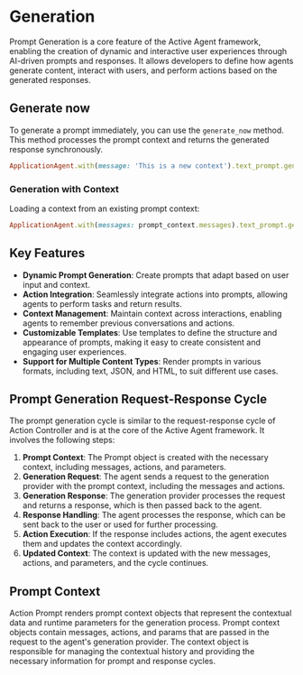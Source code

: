 # Generation
Prompt Generation is a core feature of the Active Agent framework, enabling the creation of dynamic and interactive user experiences through AI-driven prompts and responses. It allows developers to define how agents generate content, interact with users, and perform actions based on the generated responses.


## Generate now
To generate a prompt immediately, you can use the `generate_now` method. This method processes the prompt context and returns the generated response synchronously.

```ruby
ApplicationAgent.with(message: 'This is a new context').text_prompt.generate_now
```

### Generation with Context
Loading a context from an existing prompt context:
```ruby
ApplicationAgent.with(messages: prompt_context.messages).text_prompt.generate_now
```

## Key Features
- **Dynamic Prompt Generation**: Create prompts that adapt based on user input and context.
- **Action Integration**: Seamlessly integrate actions into prompts, allowing agents to perform tasks and return results.
- **Context Management**: Maintain context across interactions, enabling agents to remember previous conversations and actions.
- **Customizable Templates**: Use templates to define the structure and appearance of prompts, making it easy to create consistent and engaging user experiences.
- **Support for Multiple Content Types**: Render prompts in various formats, including text, JSON, and HTML, to suit different use cases.
## Prompt Generation Request-Response Cycle
The prompt generation cycle is similar to the request-response cycle of Action Controller and is at the core of the Active Agent framework. It involves the following steps:
1. **Prompt Context**: The Prompt object is created with the necessary context, including messages, actions, and parameters.
2. **Generation Request**: The agent sends a request to the generation provider with the prompt context, including the messages and actions.
3. **Generation Response**: The generation provider processes the request and returns a response, which is then passed back to the agent.
4. **Response Handling**: The agent processes the response, which can be sent back to the user or used for further processing.
5. **Action Execution**: If the response includes actions, the agent executes them and updates the context accordingly.
6. **Updated Context**: The context is updated with the new messages, actions, and parameters, and the cycle continues.
## Prompt Context
Action Prompt renders prompt context objects that represent the contextual data and runtime parameters for the generation process. Prompt context objects contain messages, actions, and params that are passed in the request to the agent's generation provider. The context object is responsible for managing the contextual history and providing the necessary information for prompt and response cycles.
